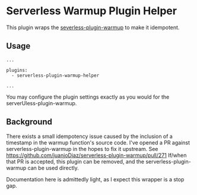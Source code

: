 # Serverless Warmup Plugin Helper

This plugin wraps the [severless-plugin-warmup](https://www.npmjs.com/package/serverless-plugin-warmup) to make it idempotent.

## Usage

```
...

plugins:
  - serverless-plugin-warmup-helper

...
```

You may configure the plugin settings exactly as you would for the serverUless-plugin-warmup.

## Background

There exists a small idempotency issue caused by the inclusion of a timestamp in the warmup function's source code.  I've opened a PR against serverless-plugin-warmup in the hopes to fix it upstream.  See https://github.com/juanjoDiaz/serverless-plugin-warmup/pull/271  If/when that PR is accepted, this plugin can be removed, and the serverless-plugin-warmup can be used directly.

Documentation here is admittedly light, as I expect this wrapper is a stop gap.
